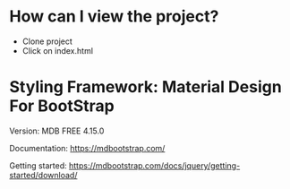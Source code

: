 # How can I view the project?

- Clone project
- Click on index.html

# Styling Framework: Material Design For BootStrap

Version: MDB FREE 4.15.0

Documentation:
https://mdbootstrap.com/

Getting started:
https://mdbootstrap.com/docs/jquery/getting-started/download/
